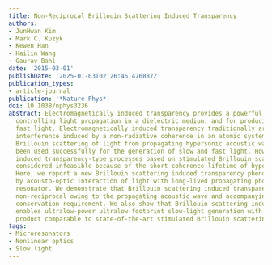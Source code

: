 ```yaml
---
title: Non-Reciprocal Brillouin Scattering Induced Transparency
authors:
- JunHwan Kim
- Mark C. Kuzyk
- Kewen Han
- Hailin Wang
- Gaurav Bahl
date: '2015-03-01'
publishDate: '2025-01-03T02:26:46.476887Z'
publication_types:
- article-journal
publication: '*Nature Phys*'
doi: 10.1038/nphys3236
abstract: Electromagnetically induced transparency provides a powerful mechanism for
  controlling light propagation in a dielectric medium, and for producing slow and
  fast light. Electromagnetically induced transparency traditionally arises from destructive
  interference induced by a non-radiative coherence in an atomic system. Stimulated
  Brillouin scattering of light from propagating hypersonic acoustic waves has also
  been used successfully for the generation of slow and fast light. However, Electromagnetically
  induced transparency-type processes based on stimulated Brillouin scattering were
  considered infeasible because of the short coherence lifetime of hypersonic phonons.
  Here, we report a new Brillouin scattering induced transparency phenomenon generated
  by acousto-optic interaction of light with long-lived propagating phonons in a silica
  resonator. We demonstrate that Brillouin scattering induced transparency is uniquely
  non-reciprocal owing to the propagating acoustic wave and accompanying momentum
  conservation requirement. We also show that Brillouin scattering induced transparency
  enables ultralow-power ultralow-footprint slow-light generation with delay-bandwidth
  product comparable to state-of-the-art stimulated Brillouin scattering systems.
tags:
- Microresonators
- Nonlinear optics
- Slow light
---
```

